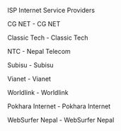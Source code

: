 ISP Internet Service Providers

CG NET - CG NET

Classic Tech - Classic Tech

NTC - Nepal Telecom

Subisu - Subisu

Vianet - Vianet

Worldlink - Worldlink

Pokhara Internet - Pokhara Internet

WebSurfer Nepal - WebSurfer Nepal
